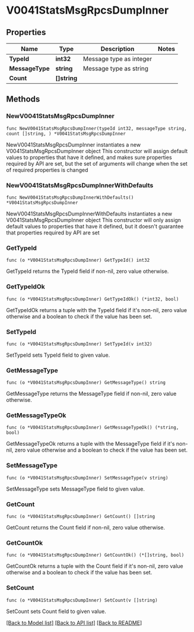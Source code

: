 # V0041StatsMsgRpcsDumpInner

## Properties

Name | Type | Description | Notes
------------ | ------------- | ------------- | -------------
**TypeId** | **int32** | Message type as integer | 
**MessageType** | **string** | Message type as string | 
**Count** | **[]string** |  | 

## Methods

### NewV0041StatsMsgRpcsDumpInner

`func NewV0041StatsMsgRpcsDumpInner(typeId int32, messageType string, count []string, ) *V0041StatsMsgRpcsDumpInner`

NewV0041StatsMsgRpcsDumpInner instantiates a new V0041StatsMsgRpcsDumpInner object
This constructor will assign default values to properties that have it defined,
and makes sure properties required by API are set, but the set of arguments
will change when the set of required properties is changed

### NewV0041StatsMsgRpcsDumpInnerWithDefaults

`func NewV0041StatsMsgRpcsDumpInnerWithDefaults() *V0041StatsMsgRpcsDumpInner`

NewV0041StatsMsgRpcsDumpInnerWithDefaults instantiates a new V0041StatsMsgRpcsDumpInner object
This constructor will only assign default values to properties that have it defined,
but it doesn't guarantee that properties required by API are set

### GetTypeId

`func (o *V0041StatsMsgRpcsDumpInner) GetTypeId() int32`

GetTypeId returns the TypeId field if non-nil, zero value otherwise.

### GetTypeIdOk

`func (o *V0041StatsMsgRpcsDumpInner) GetTypeIdOk() (*int32, bool)`

GetTypeIdOk returns a tuple with the TypeId field if it's non-nil, zero value otherwise
and a boolean to check if the value has been set.

### SetTypeId

`func (o *V0041StatsMsgRpcsDumpInner) SetTypeId(v int32)`

SetTypeId sets TypeId field to given value.


### GetMessageType

`func (o *V0041StatsMsgRpcsDumpInner) GetMessageType() string`

GetMessageType returns the MessageType field if non-nil, zero value otherwise.

### GetMessageTypeOk

`func (o *V0041StatsMsgRpcsDumpInner) GetMessageTypeOk() (*string, bool)`

GetMessageTypeOk returns a tuple with the MessageType field if it's non-nil, zero value otherwise
and a boolean to check if the value has been set.

### SetMessageType

`func (o *V0041StatsMsgRpcsDumpInner) SetMessageType(v string)`

SetMessageType sets MessageType field to given value.


### GetCount

`func (o *V0041StatsMsgRpcsDumpInner) GetCount() []string`

GetCount returns the Count field if non-nil, zero value otherwise.

### GetCountOk

`func (o *V0041StatsMsgRpcsDumpInner) GetCountOk() (*[]string, bool)`

GetCountOk returns a tuple with the Count field if it's non-nil, zero value otherwise
and a boolean to check if the value has been set.

### SetCount

`func (o *V0041StatsMsgRpcsDumpInner) SetCount(v []string)`

SetCount sets Count field to given value.



[[Back to Model list]](../README.md#documentation-for-models) [[Back to API list]](../README.md#documentation-for-api-endpoints) [[Back to README]](../README.md)


